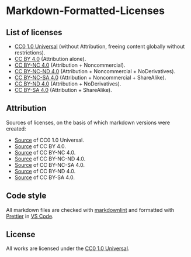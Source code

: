 # Markdown-Formatted-Licenses

## List of licenses

- [CC0 1.0 Universal](https://github.com/Harrix/Markdown-Formatted-Licenses/blob/master/dist/cc0.md) (without Attribution, freeing content globally without restrictions).
- [CC BY 4.0](https://github.com/Harrix/Markdown-Formatted-Licenses/blob/master/dist/cc-by-4.0.md) (Attribution alone).
- [CC BY-NC 4.0](https://github.com/Harrix/Markdown-Formatted-Licenses/blob/master/dist/cc-by-nc-4.0.md) (Attribution + Noncommercial).
- [CC BY-NC-ND 4.0](https://github.com/Harrix/Markdown-Formatted-Licenses/blob/master/dist/cc-by-nc-nd-4.0.md) (Attribution + Noncommercial + NoDerivatives).
- [CC BY-NC-SA 4.0](https://github.com/Harrix/Markdown-Formatted-Licenses/blob/master/dist/cc-by-nc-sa-4.0.md) (Attribution + Noncommercial + ShareAlike).
- [CC BY-ND 4.0](https://github.com/Harrix/Markdown-Formatted-Licenses/blob/master/dist/cc-by-nd-4.0.md) (Attribution + NoDerivatives).
- [CC BY-SA 4.0](https://github.com/Harrix/Markdown-Formatted-Licenses/blob/master/dist/cc-by-sa-4.0.md) (Attribution + ShareAlike).

## Attribution

Sources of licenses, on the basis of which markdown versions were created:

- [Source](https://creativecommons.org/publicdomain/zero/1.0/legalcode.txt) of CC0 1.0 Universal.
- [Source](https://creativecommons.org/licenses/by/4.0/legalcode.txt) of CC BY 4.0.
- [Source](https://creativecommons.org/licenses/by-nc/4.0/legalcode.txt) of CC BY-NC 4.0.
- [Source](https://creativecommons.org/licenses/by-nc-nd/4.0/legalcode.txt) of CC BY-NC-ND 4.0.
- [Source](https://creativecommons.org/licenses/by-nc-sa/4.0/legalcode.txt) of CC BY-NC-SA 4.0.
- [Source](https://creativecommons.org/licenses/by-nd/4.0/legalcode.txt) of CC BY-ND 4.0.
- [Source](https://creativecommons.org/licenses/by-sa/4.0/legalcode.txt) of CC BY-SA 4.0.

## Code style

All markdown files are checked with [markdownlint](https://github.com/DavidAnson/markdownlint) and formatted with [Prettier](https://prettier.io/) in [VS Code](https://code.visualstudio.com/).

## License

All works are licensed under the [CC0 1.0 Universal](https://github.com/Harrix/Markdown-Formatted-Licenses/blob/master/LICENSE.md).